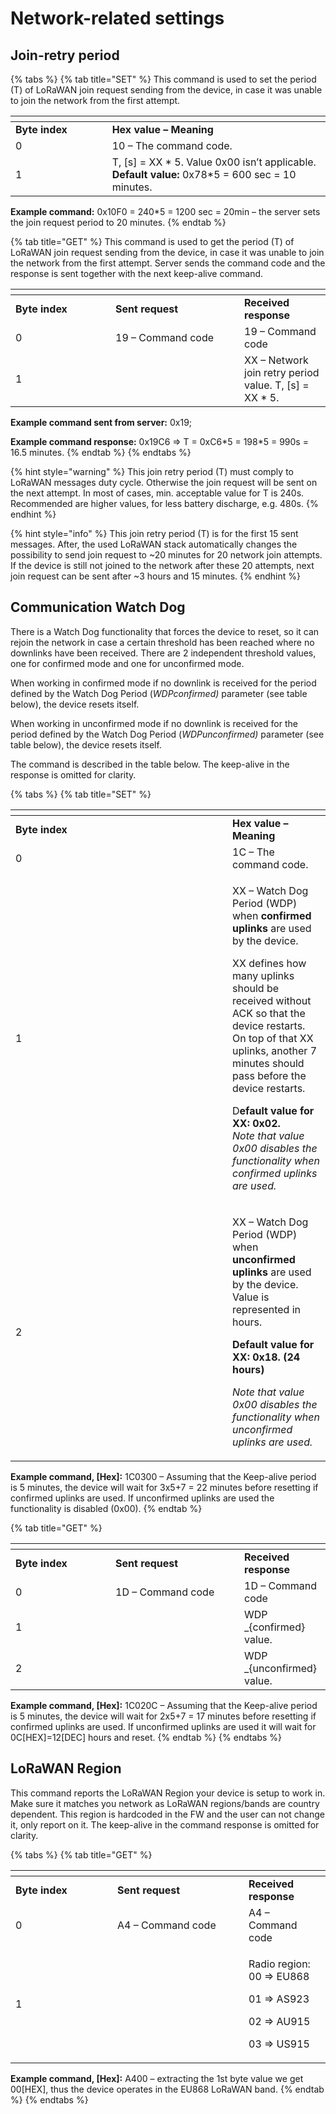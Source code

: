 # Network-related settings

## Join-retry period

{% tabs %}
{% tab title="SET" %}
This command is used to set the period (T) of LoRaWAN join request sending from the device, in case it was unable to join the network from the first attempt.

<table data-header-hidden><thead><tr><th width="138.66666666666669"></th><th></th></tr></thead><tbody><tr><td><strong>Byte index</strong></td><td><strong>Hex value – Meaning</strong></td></tr><tr><td>0</td><td>10 – The command code.</td></tr><tr><td>1</td><td>T, [s] = XX * 5. Value 0x00 isn’t applicable.<br><strong>Default value:</strong> 0x78*5 = 600 sec = 10 minutes.</td></tr></tbody></table>

**Example command:** 0x10F0 = 240\*5 = 1200 sec = 20min – the server sets the join request period to 20 minutes.
{% endtab %}

{% tab title="GET" %}
This command is used to get the period (T) of LoRaWAN join request sending from the device, in case it was unable to join the network from the first attempt. Server sends the command code and the response is sent  together with the next keep-alive command.

<table data-header-hidden><thead><tr><th width="143.99999999999997"></th><th width="190"></th><th></th></tr></thead><tbody><tr><td><strong>Byte index</strong></td><td><strong>Sent request</strong></td><td><strong>Received response</strong></td></tr><tr><td>0</td><td>19 – Command code</td><td>19 – Command code</td></tr><tr><td>1</td><td> </td><td>XX – Network join retry period value. T, [s] = XX * 5.</td></tr></tbody></table>

**Example command sent from server:** 0x19;

**Example command response:** 0x19C6 => T = 0xC6\*5 = 198\*5 = 990s = 16.5 minutes.
{% endtab %}
{% endtabs %}

{% hint style="warning" %}
This join retry period (T) must comply to LoRaWAN messages duty cycle. Otherwise the join request will be sent on the next attempt. In most of cases, min. acceptable value for T is 240s. Recommended are higher values, for less battery discharge, e.g. 480s.
{% endhint %}

{% hint style="info" %}
This join retry period (T) is for the first 15 sent messages. After, the used LoRaWAN stack automatically changes the possibility to send join request to \~20 minutes for 20 network join attempts. If the device is still not joined to the network after these 20 attempts, next join request can be sent after \~3 hours and 15 minutes.
{% endhint %}

## Communication Watch Dog

There is a Watch Dog functionality that forces the device to reset, so it can rejoin the network in case a certain threshold has been reached where no downlinks have been received. There are 2 independent threshold values, one for confirmed mode and one for unconfirmed mode.

When working in confirmed mode if no downlink is received for the period defined by the  Watch Dog Period (_WDPconfirmed)_  parameter (see table below), the device resets itself.

When working in unconfirmed mode if no downlink is received for the period defined by the Watch Dog Period (_WDPunconfirmed)_ parameter (see table below), the device resets itself.

The command is described in the table below. The keep-alive in the response is omitted for clarity.

{% tabs %}
{% tab title="SET" %}
<table data-header-hidden><thead><tr><th width="331"></th><th></th></tr></thead><tbody><tr><td><strong>Byte index</strong></td><td><strong>Hex value – Meaning</strong></td></tr><tr><td>0</td><td>1C – The command code.</td></tr><tr><td>1</td><td><p>XX – Watch Dog Period (WDP) when <strong>confirmed uplinks</strong> are used by the device.</p><p>XX defines how many uplinks should be received without ACK so that the device restarts. On top of that XX uplinks, another 7 minutes should pass before the device restarts.</p><p>D<strong>efault value for XX: 0x02.</strong><br><em>Note that value 0x00 disables the functionality when confirmed uplinks are used.</em></p></td></tr><tr><td>2</td><td><p>XX – Watch Dog Period (WDP) when <strong>unconfirmed uplinks</strong> are used by the device. Value is represented in hours.</p><p><strong>Default value for XX: 0x18. (24 hours)</strong></p><p><em>Note that value 0x00 disables the functionality when unconfirmed uplinks are used.</em></p></td></tr></tbody></table>

**Example command, \[Hex]:** 1C0300 – Assuming that the Keep-alive period is 5 minutes, the device will wait for 3x5+7 = 22 minutes before resetting if confirmed uplinks are used. If unconfirmed uplinks are used the functionality is disabled (0x00).
{% endtab %}

{% tab title="GET" %}


<table data-header-hidden><thead><tr><th width="143.99999999999997"></th><th width="190"></th><th></th></tr></thead><tbody><tr><td><strong>Byte index</strong></td><td><strong>Sent request</strong></td><td><strong>Received response</strong></td></tr><tr><td>0</td><td>1D – Command code</td><td>1D – Command code</td></tr><tr><td>1</td><td> </td><td><span class="math">WDP _{confirmed}</span> value.</td></tr><tr><td>2</td><td></td><td><span class="math">WDP _{unconfirmed}</span> value.</td></tr></tbody></table>

**Example command, \[Hex]:** 1C020C – Assuming that the Keep-alive period is 5 minutes, the device will wait for 2x5+7 = 17 minutes before resetting if confirmed uplinks are used. If unconfirmed uplinks are used it will wait for 0C\[HEX]=12\[DEC] hours and reset.
{% endtab %}
{% endtabs %}

## LoRaWAN Region

This command reports the LoRaWAN Region your device is setup to work in. Make sure it matches you network as LoRaWAN regions/bands are country dependent. This region is hardcoded in the FW and the user can not change it, only report on it. The keep-alive in the command response is omitted for clarity.

{% tabs %}
{% tab title="GET" %}
<table data-header-hidden><thead><tr><th width="147"></th><th width="194"></th><th></th></tr></thead><tbody><tr><td><strong>Byte index</strong></td><td><strong>Sent request</strong></td><td><strong>Received response</strong></td></tr><tr><td>0</td><td>A4 – Command code</td><td>A4 – Command code</td></tr><tr><td>1</td><td> </td><td><p>Radio region:<br>00 => EU868</p><p>01 => AS923</p><p>02 => AU915</p><p>03 => US915</p></td></tr></tbody></table>

**Example command, \[Hex]:** A400 – extracting the 1st byte value we get 00\[HEX], thus the device operates in the EU868 LoRaWAN band.
{% endtab %}
{% endtabs %}

